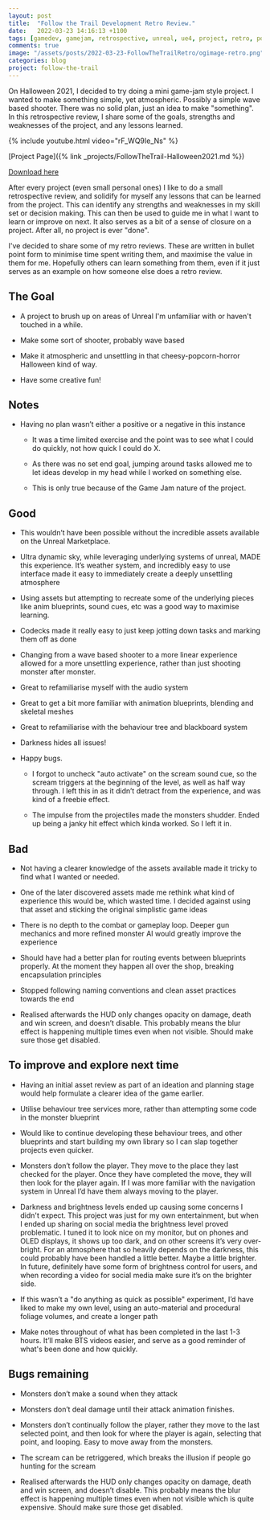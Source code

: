 ```yaml
---
layout: post
title:  "Follow the Trail Development Retro Review."
date:   2022-03-23 14:16:13 +1100
tags: [gamedev, gamejam, retrospective, unreal, ue4, project, retro, postmortem]
comments: true
image: "/assets/posts/2022-03-23-FollowTheTrailRetro/ogimage-retro.png"
categories: blog
project: follow-the-trail
---
```


On Halloween 2021, I decided to try doing a mini game-jam style project. I wanted to make something simple, yet atmospheric. Possibly a simple wave based shooter. There was no solid plan, just an idea to make "something". In this retrospective review, I share some of the goals, strengths and weaknesses of the project, and any lessons learned.

<!--more-->

{% include youtube.html video="rF_WQ9Ie_Ns" %}


[Project Page]({% link _projects/FollowTheTrail-Halloween2021.md %})

[Download here](https://gdcorner.itch.io/follow-the-trail)

After every project (even small personal ones) I like to do a small retrospective review, and solidify for myself any lessons that can be learned from the project. This can identify any strengths and weaknesses in my skill set or decision making. This can then be used to guide me in what I want to learn or improve on next. It also serves as a bit of a sense of closure on a project. After all, no project is ever "done".

I've decided to share some of my retro reviews. These are written in bullet point form to minimise time spent writing them, and maximise the value in them for me. Hopefully others can learn something from them, even if it just serves as an example on how someone else does a retro review.

## The Goal

* A project to brush up on areas of Unreal I'm unfamiliar with or haven't touched in a while.

* Make some sort of shooter, probably wave based

* Make it atmospheric and unsettling in that cheesy-popcorn-horror Halloween kind of way.

* Have some creative fun!

## Notes

* Having no plan wasn’t either a positive or a negative in this instance

    * It was a time limited exercise and the point was to see what I could do quickly, not how quick I could do X.

    * As there was no set end goal, jumping around tasks allowed me to let ideas develop in my head while I worked on something else.

    * This is only true because of the Game Jam nature of the project.

## Good

* This wouldn’t have been possible without the incredible assets available on the Unreal Marketplace.

* Ultra dynamic sky, while leveraging underlying systems of unreal, MADE this experience. It’s weather system, and incredibly easy to use interface made it easy to immediately create a deeply unsettling atmosphere

* Using assets but attempting to recreate some of the underlying pieces like anim blueprints, sound cues, etc was a good way to maximise learning.

* Codecks made it really easy to just keep jotting down tasks and marking them off as done

* Changing from a wave based shooter to a more linear experience allowed for a more unsettling experience, rather than just shooting monster after monster.

* Great to refamiliarise myself with the audio system

* Great to get a bit more familiar with animation blueprints, blending and skeletal meshes

* Great to refamiliarise with the behaviour tree and blackboard system

* Darkness hides all issues!

* Happy bugs.

    * I forgot to uncheck "auto activate" on the scream sound cue, so the scream triggers at the beginning of the level, as well as half way through. I left this in as it didn’t detract from the experience, and was kind of a freebie effect.

    * The impulse from the projectiles made the monsters shudder. Ended up being a janky hit effect which kinda worked. So I left it in.

## Bad

* Not having a clearer knowledge of the assets available made it tricky to find what I wanted or needed.

* One of the later discovered assets made me rethink what kind of experience this would be, which wasted time. I decided against using that asset and sticking the original simplistic game ideas

* There is no depth to the combat or gameplay loop. Deeper gun mechanics and more refined monster AI would greatly improve the experience

* Should have had a better plan for routing events between blueprints properly. At the moment they happen all over the shop, breaking encapsulation principles

* Stopped following naming conventions and clean asset practices towards the end

* Realised afterwards the HUD only changes opacity on damage, death and win screen, and doesn’t disable. This probably means the blur effect is happening multiple times even when not visible. Should make sure those get disabled.

## To improve and explore next time

* Having an initial asset review as part of an ideation and planning stage would help formulate a clearer idea of the game earlier.

* Utilise behaviour tree services more, rather than attempting some code in the monster blueprint

* Would like to continue developing these behaviour trees, and other blueprints and start building my own library so I can slap together projects even quicker.

* Monsters don’t follow the player. They move to the place they last checked for the player. Once they have completed the move, they will then look for the player again. If I was more familiar with the navigation system in Unreal I’d have them always moving to the player.

* Darkness and brightness levels ended up causing some concerns I didn't expect. This project was just for my own entertainment, but when I ended up sharing on social media the brightness level proved problematic. I tuned it to look nice on my monitor, but on phones and OLED displays, it shows up too dark, and on other screens it’s very over-bright. For an atmosphere that so heavily depends on the darkness, this could probably have been handled a little better. Maybe a little brighter. In future, definitely have some form of brightness control for users, and when recording a video for social media make sure it’s on the brighter side.

* If this wasn’t a "do anything as quick as possible" experiment, I’d have liked to make my own level, using an auto-material and procedural foliage volumes, and create a longer path

* Make notes throughout of what has been completed in the last 1-3 hours. It’ll make BTS videos easier, and serve as a good reminder of what's been done and how quickly.

## Bugs remaining

* Monsters don’t make a sound when they attack

* Monsters don’t deal damage until their attack animation finishes.

* Monsters don’t continually follow the player, rather they move to the last selected point, and then look for where the player is again, selecting that point, and looping. Easy to move away from the monsters.

* The scream can be retriggered, which breaks the illusion if people go hunting for the scream

* Realised afterwards the HUD only changes opacity on damage, death and win screen, and doesn’t disable. This probably means the blur effect is happening multiple times even when not visible which is quite expensive. Should make sure those get disabled.
